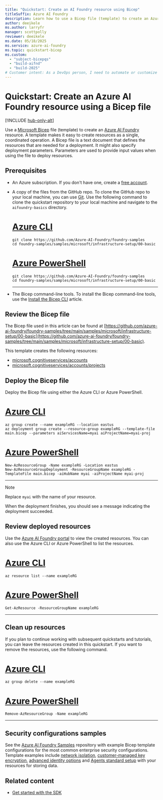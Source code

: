 ```yaml
---
title: "Quickstart: Create an AI Foundry resource using Bicep"
titleSuffix: Azure AI Foundry
description: Learn how to use a Bicep file (template) to create an Azure AI Foundry resource in your Azure subscription.
author: deeikele
ms.author: larryfr
manager: scottpolly
reviewer: deeikele
ms.date: 05/18/2025
ms.service: azure-ai-foundry
ms.topic: quickstart-bicep
ms.custom:
  - "subject-bicepqs"
  - "build-aifnd"
  - "build-2025"
# Customer intent: As a DevOps person, I need to automate or customize the creation of an AI Foundry resource by using templates.
---
```


# Quickstart: Create an Azure AI Foundry resource using a Bicep file

[!INCLUDE [hub-only-alt](../includes/uses-hub-only-alt.md)]

Use a [Microsoft Bicep](/azure/azure-resource-manager/bicep/overview) file (template) to create an [Azure AI Foundry](https://ai.azure.com/?cid=learnDocs) resource. A template makes it easy to create resources as a single, coordinated operation. A Bicep file is a text document that defines the resources that are needed for a deployment. It might also specify deployment parameters. Parameters are used to provide input values when using the file to deploy resources.

## Prerequisites

- An Azure subscription. If you don't have one, create a [free account](https://azure.microsoft.com/free/).

- A copy of the files from the GitHub repo. To clone the GitHub repo to your local machine, you can use [Git](https://git-scm.com/). Use the following command to clone the quickstart repository to your local machine and navigate to the `aifoundry-basics` directory.

    # [Azure CLI](#tab/cli)

    ```azurecli
    git clone https://github.com/Azure-AI-Foundry/foundry-samples
    cd foundry-samples/samples/microsoft/infrastructure-setup/00-basic
    ```

    # [Azure PowerShell](#tab/powershell)

    ```azurepowershell
    git clone https://github.com/Azure-AI-Foundry/foundry-samples
    cd foundry-samples/samples/microsoft/infrastructure-setup/00-basic
    ```

    ---

- The Bicep command-line tools. To install the Bicep command-line tools, use the [Install the Bicep CLI](/azure/azure-resource-manager/bicep/install) article.

## Review the Bicep file

The Bicep file used in this article can be found at [https://github.com/azure-ai-foundry/foundry-samples/tree/main/samples/microsoft/infrastructure-setup/00-basic](https://github.com/azure-ai-foundry/foundry-samples/tree/main/samples/microsoft/infrastructure-setup/00-basic).

This template creates the following resources:

- [microsoft.cognitiveservices/accounts](/azure/templates/microsoft.cognitiveservices/accounts?pivots=deployment-language-bicep)
- [microsoft.cognitiveservices/accounts/projects](/azure/templates/microsoft.cognitiveservices/accounts/projects?pivots=deployment-language-bicep)


## Deploy the Bicep file

Deploy the Bicep file using either the Azure CLI or Azure PowerShell.

# [Azure CLI](#tab/cli)

```azurecli
az group create --name exampleRG --location eastus
az deployment group create --resource-group exampleRG --template-file main.bicep --parameters aiServicesName=myai aiProjectName=myai-proj 
```

# [Azure PowerShell](#tab/powershell)

```azurepowershell
New-AzResourceGroup -Name exampleRG -Location eastus
New-AzResourceGroupDeployment -ResourceGroupName exampleRG -TemplateFile main.bicep -aiHubName myai -aiProjectName myai-proj
```

---

> [!NOTE]
> Replace `myai` with the name of your resource.

When the deployment finishes, you should see a message indicating the deployment succeeded.

## Review deployed resources

Use the [Azure AI Foundry portal](https://ai.azure.com/?cid=learnDocs) to view the created resources. You can also use the Azure CLI or Azure PowerShell to list the resources.

# [Azure CLI](#tab/cli)

```azurecli
az resource list --name exampleRG
```

# [Azure PowerShell](#tab/powershell)

```azurepowershell
Get-AzResource -ResourceGroupName exampleRG
```

---

## Clean up resources

If you plan to continue working with subsequent quickstarts and tutorials, you can leave the resources created in this quickstart. If you want to remove the resources, use the following command.

# [Azure CLI](#tab/cli)

```azurecli
az group delete --name exampleRG
```

# [Azure PowerShell](#tab/powershell)

```azurepowershell
Remove-AzResourceGroup -Name exampleRG
```

---

## Security configurations samples

See the [Azure AI Foundry Samples](https://github.com/azure-ai-foundry/foundry-samples/tree/main/samples/microsoft/infrastructure-setup) repository with example Bicep template configurations for the most common enterprise security configurations. Template examples include [network isolation](configure-private-link.md), [customer-managed key encryption](../concepts/encryption-keys-portal.md), [advanced identity options](../concepts/rbac-azure-ai-foundry.md) and [Agents standard setup](../../ai-services/agents/how-to/use-your-own-resources.md) with your resources for storing data.

## Related content

- [Get started with the SDK](../quickstarts//get-started-code.md?pivots=fdp-project)
